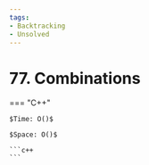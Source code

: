 ```yaml
---
tags:
- Backtracking
- Unsolved
---
```



# 77. Combinations

=== "C++"

    $Time: O()$

    $Space: O()$

    ```c++
    ```
